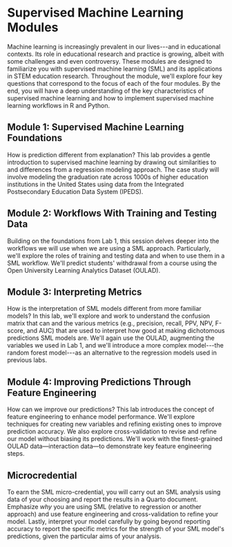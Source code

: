 # Supervised Machine Learning Modules

Machine learning is increasingly prevalent in our lives---and in educational contexts. Its role in educational research and practice is growing, albeit with some challenges and even controversy. These modules are designed to familiarize you with supervised machine learning (SML) and its applications in STEM education research. Throughout the module, we'll explore four key questions that correspond to the focus of each of the four modules. By the end, you will have a deep understanding of the key characteristics of supervised machine learning and how to implement supervised machine learning workflows in R and Python.

## Module 1: Supervised Machine Learning Foundations

How is prediction different from explanation? This lab provides a gentle introduction to supervised machine learning by drawing out similarities to and differences from a regression modeling approach. The case study will involve modeling the graduation rate across 1000s of higher education institutions in the United States using data from the Integrated Postsecondary Education Data System (IPEDS).

## Module 2: Workflows With Training and Testing Data

Building on the foundations from Lab 1, this session delves deeper into the workflows we will use when we are using a SML approach. Particularly, we'll explore the roles of training and testing data and when to use them in a SML workflow. We'll predict students' withdrawal from a course using the Open University Learning Analytics Dataset (OULAD).

## Module 3: Interpreting Metrics

How is the interpretation of SML models different from more familiar models? In this lab, we'll explore and work to understand the confusion matrix that can and the various metrics (e.g., precision, recall, PPV, NPV, F-score, and AUC) that are used to interpret how good at making dichotomous predictions SML models are. We'll again use the OULAD, augmenting the variables we used in Lab 1, and we'll introduce a more complex model---the random forest model---as an alternative to the regression models used in previous labs.

## Module 4: Improving Predictions Through Feature Engineering

How can we improve our predictions? This lab introduces the concept of feature engineering to enhance model performance. We'll explore techniques for creating new variables and refining existing ones to improve prediction accuracy. We also explore cross-validation to revise and refine our model without biasing its predictions. We'll work with the finest-grained OULAD data—interaction data—to demonstrate key feature engineering steps.

## Microcredential

To earn the SML micro-credential, you will carry out an SML analysis using data of your choosing and report the results in a Quarto document. Emphasize *why* you are using SML (relative to regression or another approach) and use feature engineering and cross-validation to refine your model. Lastly, interpret your model carefully by going beyond reporting accuracy to report the specific metrics for the strength of your SML model's predictions, given the particular aims of your analysis. 
